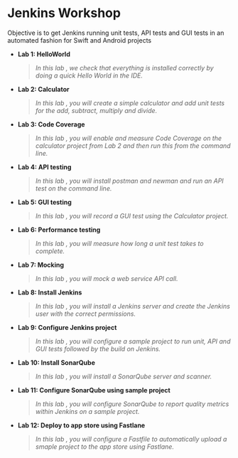 # Jenkins Workshop

Objective is to get Jenkins running unit tests, API tests and GUI tests in an automated fashion for Swift and Android projects

* **Lab 1: HelloWorld**
	>*In this lab , we check that everything is installed correctly by doing a quick Hello World in the IDE.*

* **Lab 2: Calculator**
	>*In this lab , you will create a simple calculator and add unit tests for the add, subtract, multiply and divide.*
  
* **Lab 3: Code Coverage**
	>*In this lab , you will enable and measure Code Coverage on the calculator project from Lab 2 and then run this from the command line.*
  
* **Lab 4: API testing**
	>*In this lab , you will install postman and newman and run an API test on the command line.*
  
* **Lab 5: GUI testing**
	>*In this lab , you will record a GUI test using the Calculator project.*
  
* **Lab 6: Performance testing**
	>*In this lab , you will measure how long a unit test takes to complete.*
  
* **Lab 7: Mocking**
	>*In this lab , you will mock a web service API call.*
    
* **Lab 8: Install Jenkins**
	>*In this lab , you will install a Jenkins server and create the Jenkins user with the correct permissions.*
  
* **Lab 9: Configure Jenkins project**
	>*In this lab , you will configure a sample project to run unit, API and GUI tests followed by the build on Jenkins.*  
  
* **Lab 10: Install SonarQube**
	>*In this lab , you will install a SonarQube server and scanner.* 
  
* **Lab 11: Configure SonarQube using sample project**
	>*In this lab , you will configure SonarQube to report quality metrics within Jenkins on a sample project.*      
  
* **Lab 12: Deploy to app store using Fastlane**
	>*In this lab , you will configure a Fastfile to automatically upload a smaple project to the app store using Fastlane.*      
